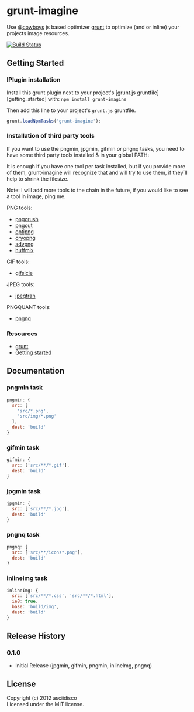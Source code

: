 # grunt-imagine

Use [@cowboys](https://github.com/cowboy) js based optimizer [grunt](https://github.com/cowboy/grunt) to optimize (and or inline) your projects image resources.

[![Build Status](https://secure.travis-ci.org/asciidisco/grunt-imagine.png?branch=master)](http://travis-ci.org/asciidisco/grunt-imagine)

## Getting Started

### IPlugin installation
Install this grunt plugin next to your project's [grunt.js gruntfile][getting_started] with: `npm install grunt-imagine`

Then add this line to your project's `grunt.js` gruntfile.

```javascript
grunt.loadNpmTasks('grunt-imagine');
```

### Installation of third party tools
If you want to use the pngmin, jpgmin, gifmin or pngnq tasks,
you need to have some third party tools installed & in your global PATH:

It is enough if you have one tool per task installed,
but if you provide more of them, grunt-imagine will recognize that
and will try to use them, if they´ll help to shrink the filesize.

Note: I will add more tools to the chain in the future,
if you would like to see a tool in image, ping me.

PNG tools:
+ [pngcrush](https://github.com/cowboy/grunt)
+ [pngout](https://github.com/cowboy/grunt)
+ [optipng](https://github.com/cowboy/grunt)
+ [cryopng](https://github.com/cowboy/grunt)
+ [advpng](https://github.com/cowboy/grunt)
+ [huffmix](https://github.com/cowboy/grunt)

GIF tools:
+ [gifsicle](https://github.com/cowboy/grunt)

JPEG tools:
+ [jpegtran](https://github.com/cowboy/grunt)

PNGQUANT tools:
+ [pngnq](https://github.com/cowboy/grunt)

### Resources
+ [grunt](https://github.com/cowboy/grunt)
+ [Getting started](https://github.com/cowboy/grunt/blob/master/docs/getting_started.md)

## Documentation

### pngmin task
```javascript
pngmin: {
  src: [
    'src/*.png',
    'src/img/*.png'
  ],
  dest: 'build'
}
```

### gifmin task
```javascript
gifmin: {
  src: ['src/**/*.gif'],
  dest: 'build'
}
```

### jpgmin task
```javascript
jpgmin: {
  src: ['src/**/*.jpg'],
  dest: 'build'
}
```

### pngnq task
```javascript
pngnq: {
  src: ['src/**/icons*.png'],
  dest: 'build'
}
```

### inlineImg task
```javascript
inlineImg: {
  src: ['src/**/*.css', 'src/**/*.html'],
  ie8: true,
  base: 'build/img',
  dest: 'build'
}
```

## Release History

### 0.1.0
+ Initial Release (jpgmin, gifmin, pngmin, inlineImg, pngnq)

## License
Copyright (c) 2012 asciidisco  
Licensed under the MIT license.